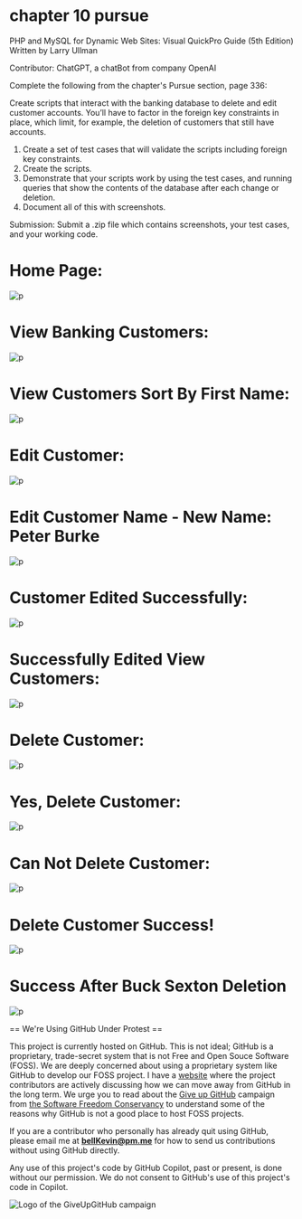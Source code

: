 # chapter 10 pursue

PHP and MySQL for Dynamic Web Sites: Visual QuickPro Guide (5th Edition) Written by Larry Ullman

Contributor: ChatGPT, a chatBot from company OpenAI

Complete the following from the chapter's Pursue section, page 336:

Create scripts that interact with the banking database to delete and edit customer accounts. You’ll have to factor in the foreign key constraints in place, which limit, for example, the deletion of customers that still have accounts. 

1. Create a set of test cases that will validate the scripts including foreign key constraints.
2. Create the scripts.
3. Demonstrate that your scripts work by using the test cases, and running queries that show the contents of the database after each change or deletion.
4. Document all of this with screenshots.

Submission: Submit a .zip file which contains screenshots, your test cases, and your working code.

# Home Page:

![p](https://github.com/bell-kevin/chap10pursuePHP/blob/main/chap10pursue/screenshots/new1HomePage.PNG)

# View Banking Customers:

![p](https://github.com/bell-kevin/chap10pursuePHP/blob/main/chap10pursue/screenshots/new2ViewUsers.PNG)

# View Customers Sort By First Name:

![p](https://github.com/bell-kevin/chap10pursuePHP/blob/main/chap10pursue/screenshots/new3ViewUsersSortByFirstName.PNG)

# Edit Customer:

![p](https://github.com/bell-kevin/chap10pursuePHP/blob/main/chap10pursue/screenshots/new4EditUser.PNG)

# Edit Customer Name - New Name: Peter Burke

![p](https://github.com/bell-kevin/chap10pursuePHP/blob/main/chap10pursue/screenshots/new5editUserPeterBurke.PNG)

# Customer Edited Successfully:

![p](https://github.com/bell-kevin/chap10pursuePHP/blob/main/chap10pursue/screenshots/new6customerEdited.PNG)

# Successfully Edited View Customers:

![p](https://github.com/bell-kevin/chap10pursuePHP/blob/main/chap10pursue/screenshots/new7editedViewUsers.PNG)

# Delete Customer:

![p](https://github.com/bell-kevin/chap10pursuePHP/blob/main/chap10pursue/screenshots/new8deleteCustomer.PNG)

# Yes, Delete Customer:

![p](https://github.com/bell-kevin/chap10pursuePHP/blob/main/chap10pursue/screenshots/new9deleteCustomerYes.PNG)

# Can Not Delete Customer:

![p](https://github.com/bell-kevin/chap10pursuePHP/blob/main/chap10pursue/screenshots/new10deleteCustomerCanNotDelete.PNG)

# Delete Customer Success!

![p](https://github.com/bell-kevin/chap10pursuePHP/blob/main/chap10pursue/screenshots/new11deleteCustomerSuccess.PNG)

# Success After Buck Sexton Deletion

![p](https://github.com/bell-kevin/chap10pursuePHP/blob/main/chap10pursue/screenshots/new12successAfterBuckSextonDeletion.PNG)

== We're Using GitHub Under Protest ==

This project is currently hosted on GitHub.  This is not ideal; GitHub is a
proprietary, trade-secret system that is not Free and Open Souce Software
(FOSS).  We are deeply concerned about using a proprietary system like GitHub
to develop our FOSS project. I have a [website](https://bellKevin.me) where the
project contributors are actively discussing how we can move away from GitHub
in the long term.  We urge you to read about the [Give up GitHub](https://GiveUpGitHub.org) campaign 
from [the Software Freedom Conservancy](https://sfconservancy.org) to understand some of the reasons why GitHub is not 
a good place to host FOSS projects.

If you are a contributor who personally has already quit using GitHub, please
email me at **bellKevin@pm.me** for how to send us contributions without
using GitHub directly.

Any use of this project's code by GitHub Copilot, past or present, is done
without our permission.  We do not consent to GitHub's use of this project's
code in Copilot.

![Logo of the GiveUpGitHub campaign](https://sfconservancy.org/img/GiveUpGitHub.png)
